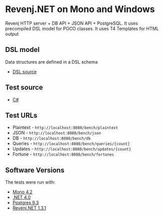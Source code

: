 # Revenj.NET on Mono and Windows

Revenj HTTP server + DB API + JSON API + PostgreSQL.
It uses precompiled DSL model for POCO classes.
It uses T4 Templates for HTML output

## DSL model
Data structures are defined in a DSL schema

 * [DSL source](Revenj.Bench/model.dsl)

## Test source

 * [C#](Revenj.Bench/RestService.cs)

## Test URLs

 * Plaintext - `http://localhost:8080/bench/plaintext`
 * JSON - `http://localhost:8080/bench/json`
 * DB - `http://localhost:8080/bench/db`
 * Queries - `http://localhost:8080/bench/queries/{count}`
 * Updates -  `http://localhost:8080/bench/updates/{count}`
 * Fortune -  `http://localhost:8080/bench/fortunes`

## Software Versions
The tests were run with:

 * [Mono 4.2](http://www.mono-project.com/)
 * [.NET 4.0](https://www.microsoft.com/net)
 * [Postgres 9.3](http://www.postgresql.org/)
 * [Revenj.NET 1.3.1](http://github.com/ngs-doo/revenj)
